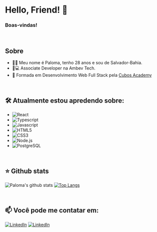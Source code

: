 # Hello, Friend! 👋  

### Boas-vindas!
<br/>

## Sobre
  - 👩‍💻 Meu nome é Paloma, tenho 28 anos e sou de Salvador-Bahia.  
  - 🍺💻  Associate Developer na Ambev Tech. 
  - 📖 Formada em Desenvolvimento Web Full Stack pela <a href="https://www.cubos.academy/" target="_blank">Cubos Academy</a>
 
<br/>

## 🛠️ Atualmente estou apredendo sobre:
  - ![React](https://img.shields.io/badge/React-303238?style=for-the-badge&logo=react&logoColor=61DAFB)
  - ![Typescript](https://img.shields.io/badge/TypeScript-303238?style=for-the-badge&logo=typescript&logoColor=F7DF1Ee) 
  - ![Javascript](https://img.shields.io/badge/JavaScript-323330?style=for-the-badge&logo=javascript&logoColor=F7DF1Ee) 
  - ![HTML5](https://img.shields.io/badge/HTML5-E34F26?style=for-the-badge&logo=html5&logoColor=white)
  - ![CSS3](https://img.shields.io/badge/CSS-1572B6?&style=for-the-badge&logo=css3&logoColor=white)
  - ![Node.js](https://img.shields.io/badge/Node.js-43853D?style=for-the-badge&logo=node.js&logoColor=white)
  - ![PostgreSQL](https://img.shields.io/badge/PostgreSQL-316192?style=for-the-badge&logo=postgresql&logoColor=white)
<br/>

## ⭐ Github stats
 ![Paloma's github stats](https://github-readme-stats.vercel.app/api?username=plmsz&hide=contribs&count_private=true&show_icons=true)
 [![Top Langs](https://github-readme-stats.vercel.app/api/top-langs/?username=plmsz&layout=compact)](https://github.com/plmsz/github-readme-stats)

<br/>

## 📫 Você pode me contatar em: <br/>
[![LinkedIn](https://img.shields.io/static/v1?label=&message=LinkedIn&color=blue&style=flat-square&logo=LinkedIn&logoColor=white)](https://www.linkedin.com/in/plmsz/)
[![LinkedIn](https://img.shields.io/static/v1?label=&message=Email&color=red&style=flat-square&logo=Gmail&logoColor=white)](mailto:plmsouzaoliveira@gmail.com)

